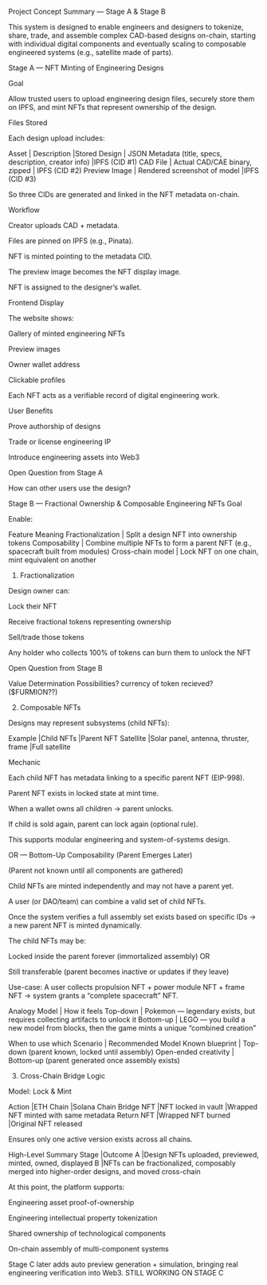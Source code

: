 Project Concept Summary — Stage A & Stage B

This system is designed to enable engineers and designers to tokenize, share, trade, and assemble complex CAD-based designs on-chain, starting with individual digital components and eventually scaling to composable engineered systems (e.g., satellite made of parts).

Stage A — NFT Minting of Engineering Designs 

Goal

Allow trusted users to upload engineering design files, securely store them on IPFS, and mint NFTs that represent ownership of the design.

 Files Stored

Each design upload includes:

Asset	        | Description	                                            |Stored
Design          | JSON	Metadata (title, specs, description, creator info)	|IPFS (CID #1)
CAD File        | 	Actual CAD/CAE binary, zipped	                        | IPFS (CID #2)
Preview Image   |	Rendered screenshot of model                            |IPFS (CID #3)

So three CIDs are generated and linked in the NFT metadata on-chain.

 Workflow

Creator uploads CAD + metadata.

Files are pinned on IPFS (e.g., Pinata).

NFT is minted pointing to the metadata CID.

The preview image becomes the NFT display image.

NFT is assigned to the designer’s wallet.



 Frontend Display

The website shows:

Gallery of minted engineering NFTs

Preview images

Owner wallet address

Clickable profiles

Each NFT acts as a verifiable record of digital engineering work.



 User Benefits

Prove authorship of designs

Trade or license engineering IP

Introduce engineering assets into Web3


 Open Question from Stage A

How can other users use the design?



Stage B — Fractional Ownership & Composable Engineering NFTs
 Goal

Enable:

Feature	Meaning
Fractionalization	| Split a design NFT into ownership tokens
Composability	    | Combine multiple NFTs to form a parent NFT (e.g., spacecraft built from modules)
Cross-chain model	| Lock NFT on one chain, mint equivalent on another


1. Fractionalization

Design owner can:

Lock their NFT

Receive fractional tokens representing ownership

Sell/trade those tokens

Any holder who collects 100% of tokens can burn them to unlock the NFT


 Open Question from Stage B

 Value Determination Possibilities?
 currency of token recieved? ($FURMION??)



 2. Composable NFTs

Designs may represent subsystems (child NFTs):

Example	    |Child NFTs	                            |Parent NFT
Satellite	|Solar panel, antenna, thruster, frame	|Full satellite


 Mechanic

Each child NFT has metadata linking to a specific parent NFT (EIP-998).

Parent NFT exists in locked state at mint time.

When a wallet owns all children → parent unlocks.

If child is sold again, parent can lock again (optional rule).

This supports modular engineering and system-of-systems design.


 OR — Bottom-Up Composability (Parent Emerges Later)

(Parent not known until all components are gathered)

Child NFTs are minted independently and may not have a parent yet.

A user (or DAO/team) can combine a valid set of child NFTs.

Once the system verifies a full assembly set exists based on specific IDs →
a new parent NFT is minted dynamically.

The child NFTs may be:

Locked inside the parent forever (immortalized assembly)
OR

Still transferable (parent becomes inactive or updates if they leave)


Use-case: A user collects propulsion NFT + power module NFT + frame NFT → system grants a “complete spacecraft” NFT.

 Analogy
Model	    | How it feels
Top-down	| Pokemon — legendary exists, but requires collecting artifacts to unlock it
Bottom-up	| LEGO — you build a new model from blocks, then the game mints a unique “combined creation”


 When to use which
Scenario	            | Recommended Model
Known blueprint	        |    Top-down (parent known, locked until assembly)
Open-ended creativity	| Bottom-up (parent generated once assembly exists)



 3. Cross-Chain Bridge Logic

Model: Lock & Mint

Action	        |ETH Chain	            |Solana Chain
Bridge NFT	    |NFT locked in vault	|Wrapped NFT minted with same metadata
Return NFT	    |Wrapped NFT burned	    |Original NFT released

Ensures only one active version exists across all chains.

 High-Level Summary
Stage	|Outcome
A	    |Design NFTs uploaded, previewed, minted, owned, displayed
B	    |NFTs can be fractionalized, composably merged into higher-order designs, and moved cross-chain

At this point, the platform supports:

Engineering asset proof-of-ownership

Engineering intellectual property tokenization

Shared ownership of technological components

On-chain assembly of multi-component systems

Stage C later adds auto preview generation + simulation, bringing real engineering verification into Web3.
STILL WORKING ON STAGE C